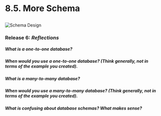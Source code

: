 
# 8.5. More Schema

##


![Schema Design](./own_schema.jpg)



### Release 6:  <EM>Reflections</EM>

##### What is a one-to-one database?

##### When would you use a one-to-one database? (Think generally, not in terms of the example you created).

##### What is a many-to-many database?

##### When would you use a many-to-many database? (Think generally, not in terms of the example you created).

##### What is confusing about database schemas? What makes sense?
